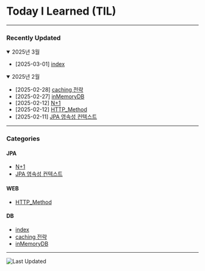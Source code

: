 # Today I Learned (TIL)

---


### Recently Updated

<details open>
<summary>2025년 3월 </summary>

- [2025-03-01] [index](DB/index.md)

</details>


<details open>
<summary>2025년 2월 </summary>

- [2025-02-28] [caching 전략](DB/caching%20전략.md)
- [2025-02-27] [inMemoryDB](DB/inMemory%20저장소.md)
- [2025-02-12] [N+1](JPA/N+1.md)
- [2025-02-12] [HTTP_Method](WEB/HTTP_Method.md)
- [2025-02-11] [JPA 영속성 컨텍스트](JPA/JPA_영속성_컨텍스트.md)

</details>

---

### Categories 

#### JPA
- [N+1](JPA/N+1.md)
- [JPA 영속성 컨텍스트](JPA/JPA_영속성_컨텍스트.md)

#### WEB
- [HTTP_Method](WEB/HTTP_Method.md)

#### DB
- [index](DB/index.md)
- [caching 전략](DB/caching%20전략.md)
- [inMemoryDB](DB/inMemory%20저장소.md)
---

![Last Updated](https://img.shields.io/github/last-commit/aerhergag00/til?label=Last%20Updated)